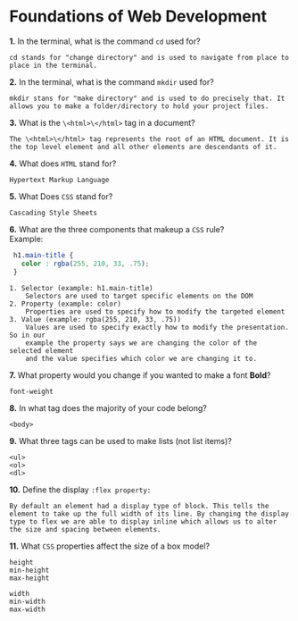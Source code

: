 # Foundations of Web Development

**1.** In the terminal, what is the command `cd` used for?
<!-- enter you answer in the space below -->
```
cd stands for "change directory" and is used to navigate from place to place in the terminal. 
```

**2.** In the terminal, what is the command `mkdir` used for?
<!-- enter you answer in the space below -->
```
mkdir stans for "make directory" and is used to do precisely that. It allows you to make a folder/directory to hold your project files.
```

**3.** What is the `\<html>\</html>` tag in a document?
<!-- enter you answer in the space below -->
```
The \<html>\</html> tag represents the root of an HTML document. It is the top level element and all other elements are descendants of it. 
```

**4.** What does `HTML` stand for?
<!-- enter you answer in the space below -->
```
Hypertext Markup Language
```

**5.** What Does `CSS` stand for?
<!-- enter you answer in the space below -->
```
Cascading Style Sheets
```

**6.** What are the three components that makeup a `CSS` rule? <br> Example:
```css
 h1.main-title {
   color : rgba(255, 210, 33, .75);
 }
```
<!-- enter you answer in the space below -->
```
1. Selector (example: h1.main-title)
    Selectors are used to target specific elements on the DOM
2. Property (example: color)
    Properties are used to specify how to modify the targeted element
3. Value (example: rgba(255, 210, 33, .75))
    Values are used to specify exactly how to modify the presentation. So in our  
    example the property says we are changing the color of the selected element 
    and the value specifies which color we are changing it to. 
```

**7.** What property would you change if you wanted to make a font **Bold**?
<!-- enter you answer in the space below -->
```
font-weight
```

**8.** In what tag does the majority of your code belong?
<!-- enter you answer in the space below -->
```
<body>
```

**9.** What three tags can be used to make lists (not list items)?
<!-- enter you answer in the space below -->
```
<ul>
<ol>
<dl>
```

**10.** Define the display `:flex property:`
<!-- enter you answer in the space below -->
```
By default an element had a display type of block. This tells the element to take up the full width of its line. By changing the display type to flex we are able to display inline which allows us to alter the size and spacing between elements.
```

**11.** What `CSS` properties affect the size of a box model?
<!-- enter you answer in the space below -->
```
height
min-height
max-height 

width
min-width
max-width
```